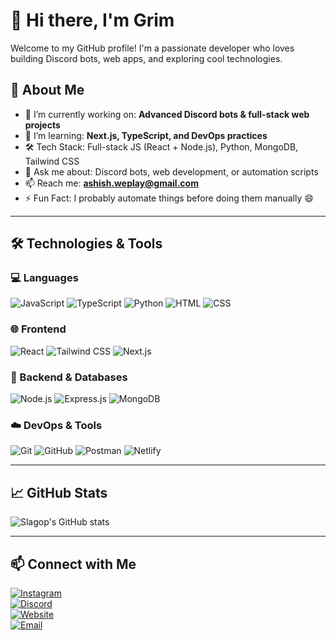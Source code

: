 # 👋 Hi there, I'm Grim

Welcome to my GitHub profile! I'm a passionate developer who loves building Discord bots, web apps, and exploring cool technologies.

## 🚀 About Me

- 🔭 I’m currently working on: **Advanced Discord bots & full-stack web projects**
- 🌱 I’m learning: **Next.js, TypeScript, and DevOps practices**
- 🛠️ Tech Stack: Full-stack JS (React + Node.js), Python, MongoDB, Tailwind CSS
- 💬 Ask me about: Discord bots, web development, or automation scripts
- 📫 Reach me: **ashish.weplay@gmail.com**
- ⚡ Fun Fact: I probably automate things before doing them manually 😄

---

## 🛠️ Technologies & Tools

### 💻 Languages
![JavaScript](https://img.shields.io/badge/-JavaScript-F7DF1E?style=flat-square&logo=javascript&logoColor=black)
![TypeScript](https://img.shields.io/badge/-TypeScript-3178C6?style=flat-square&logo=typescript&logoColor=white)
![Python](https://img.shields.io/badge/-Python-3776AB?style=flat-square&logo=python&logoColor=white)
![HTML](https://img.shields.io/badge/-HTML5-E34F26?style=flat-square&logo=html5&logoColor=white)
![CSS](https://img.shields.io/badge/-CSS3-1572B6?style=flat-square&logo=css3&logoColor=white)

### 🌐 Frontend
![React](https://img.shields.io/badge/-React-61DAFB?style=flat-square&logo=react&logoColor=black)
![Tailwind CSS](https://img.shields.io/badge/-Tailwind_CSS-38B2AC?style=flat-square&logo=tailwind-css&logoColor=white)
![Next.js](https://img.shields.io/badge/-Next.js-000000?style=flat-square&logo=next.js&logoColor=white)

### 🧰 Backend & Databases
![Node.js](https://img.shields.io/badge/-Node.js-339933?style=flat-square&logo=node.js&logoColor=white)
![Express.js](https://img.shields.io/badge/-Express.js-000000?style=flat-square&logo=express&logoColor=white)
![MongoDB](https://img.shields.io/badge/-MongoDB-47A248?style=flat-square&logo=mongodb&logoColor=white)

### ☁️ DevOps & Tools
![Git](https://img.shields.io/badge/-Git-F05032?style=flat-square&logo=git&logoColor=white)
![GitHub](https://img.shields.io/badge/-GitHub-181717?style=flat-square&logo=github&logoColor=white)
![Postman](https://img.shields.io/badge/-Postman-FF6C37?style=flat-square&logo=postman&logoColor=white)
![Netlify](https://img.shields.io/badge/-Netlify-00C7B7?style=flat-square&logo=netlify&logoColor=white)

---

## 📈 GitHub Stats

![Slagop's GitHub stats](https://github-readme-stats.vercel.app/api?username=slagop-Dev&show_icons=true&theme=tokyonight)

---

## 📫 Connect with Me

[![Instagram](https://img.shields.io/badge/-itz.ashish0_0-E4405F?style=flat-square&logo=instagram&logoColor=white)](https://instagram.com/itz.ashish0_0)  
[![Discord](https://img.shields.io/badge/-grim.echo-5865F2?style=flat-square&logo=discord&logoColor=white)](https://discord.com/users/grim.echo)  
[![Website](https://img.shields.io/badge/-itsgrim.netlify.app-000000?style=flat-square&logo=netlify&logoColor=white)](https://itsgrim.netlify.app)  
[![Email](https://img.shields.io/badge/-ashish.weplay@gmail.com-D14836?style=flat-square&logo=gmail&logoColor=white)](mailto:ashish.weplay@gmail.com)
